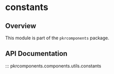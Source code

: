 # constants

## Overview

This module is part of the `pkrcomponents` package.

## API Documentation

::: pkrcomponents.components.utils.constants
